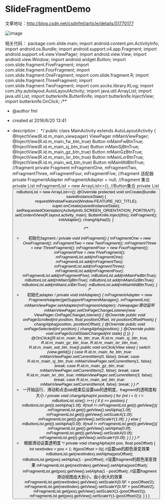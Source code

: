 # SlideFragmentDemo
文章地址：http://blog.csdn.net/csdnfml/article/details/51770177

![image](https://github.com/fengmaolian/SlideFragmentDemo/blob/master/SlideFragmentDemo/screenshots/a.gif)


相关代码：
package com.slide.main;
import android.content.pm.ActivityInfo;
import android.os.Bundle;
import android.support.v4.app.Fragment;
import android.support.v4.view.ViewPager;
import android.view.View;
import android.view.Window;
import android.widget.Button;
import com.slide.fragment.FiveFragment;
import com.slide.fragment.FourFragment;
import com.slide.fragment.OneFragment;
import com.slide.fragment.R;
import com.slide.fragment.ThreeFragment;
import com.slide.fragment.TwoFragment;
import com.socks.library.KLog;
import com.zhy.autolayout.AutoLayoutActivity;
import java.util.ArrayList;
import java.util.List;
import butterknife.ButterKnife;
import butterknife.InjectView;
import butterknife.OnClick;
/**
 * @author fml
 * created at 2016/6/20 13:41
 * description：
 */
public class MainActivity extends AutoLayoutActivity {
    @InjectView(R.id.m_main_viewpager)
    ViewPager mMainViewPager;
    @InjectView(R.id.m_main_fw_btn_true)
    Button mMainFwBtnTrue;
    @InjectView(R.id.m_main_sj_btn_true)
    Button mMainSjBtnTrue;
    @InjectView(R.id.m_main_gz_btn_true)
    Button mMainGzBtnTrue;
    @InjectView(R.id.m_main_lxr_btn_true)
    Button mMainLxrBtnTrue;
    @InjectView(R.id.m_main_wd_btn_true)
    Button mMainWdBtnTrue;
    //fragment
    private Fragment mFragmentOne, mFragmentTwo, mFragmentThree, mFragmentFour, mFragmentFive;
    //fragment 适配器
    private FragmentAdapter mFragmentAdapter = null;
    //fragment 集合
    private List<Fragment> mFragmentList = new ArrayList<>();
    //Button集合
    private List<Button> mButtonList = new ArrayList<>();
    @Override
    protected void onCreate(Bundle savedInstanceState) {
        requestWindowFeature(Window.FEATURE_NO_TITLE);
        super.onCreate(savedInstanceState);
        setRequestedOrientation(ActivityInfo.SCREEN_ORIENTATION_PORTRAIT);
        setContentView(R.layout.activity_main);
        ButterKnife.inject(this);
        initFragment();
        initAdapter();
        changAlpha(0);
    }

    /**
     * 初始化fagment
     */
    private void initFragment() {
        mFragmentOne = new OneFragment();
        mFragmentTwo = new TwoFragment();
        mFragmentThree = new ThreeFragment();
        mFragmentFour = new FourFragment();
        mFragmentFive = new FiveFragment();
        mFragmentList.add(mFragmentOne);
        mFragmentList.add(mFragmentTwo);
        mFragmentList.add(mFragmentThree);
        mFragmentList.add(mFragmentFour);
        mFragmentList.add(mFragmentFive);
        mButtonList.add(mMainFwBtnTrue);
        mButtonList.add(mMainSjBtnTrue);
        mButtonList.add(mMainGzBtnTrue);
        mButtonList.add(mMainLxrBtnTrue);
        mButtonList.add(mMainWdBtnTrue);
    }
    /**
     * 初始化adapter
     */
    private void initAdapter() {
        mFragmentAdapter = new FragmentAdapter(getSupportFragmentManager(), mFragmentList);
        mMainViewPager.setAdapter(mFragmentAdapter);
        //viewpager滑动监听
        mMainViewPager.setOnPageChangeListener(new ViewPager.OnPageChangeListener() {
            @Override
            public void onPageScrolled(int position, float positionOffset, int positionOffsetPixels) {
                changAlpha(position, positionOffset);
            }
            @Override
            public void onPageSelected(int position) {
                changAlpha(position);
            }
            @Override
            public void onPageScrollStateChanged(int state) {}
        });
    }
    @OnClick({R.id.m_main_fw_btn_true, R.id.m_main_sj_btn_true, R.id.m_main_gz_btn_true, R.id.m_main_lxr_btn_true, R.id.m_main_wd_btn_true})
    public void onClick(View view) {
        switch (view.getId()) {
            case R.id.m_main_fw_btn_true:
                mMainViewPager.setCurrentItem(0, false);
                break;
            case R.id.m_main_sj_btn_true:
                mMainViewPager.setCurrentItem(1, false);
                break;
            case R.id.m_main_gz_btn_true:
                mMainViewPager.setCurrentItem(2, false);
                break;
            case R.id.m_main_lxr_btn_true:
                mMainViewPager.setCurrentItem(3, false);
                break;
            case R.id.m_main_wd_btn_true:
                mMainViewPager.setCurrentItem(4, false);
                break;
        }
    }
     /**
      * 一开始运行、滑动和点击tab结束后设置tab的透明度，fragment的透明度和大小
      */
    private void changAlpha(int postion) {
        for (int i = 0; i < mButtonList.size(); i++) {
            if (i == postion) {
                mButtonList.get(i).setAlpha(1.0f);
                if(null != mFragmentList.get(i).getView()){
                    mFragmentList.get(i).getView().setAlpha(1.0f);
                    mFragmentList.get(i).getView().setScaleX(1.0f);
                    mFragmentList.get(i).getView().setScaleY(1.0f);
                }
            } else {
                mButtonList.get(i).setAlpha(0.0f);
                if(null != mFragmentList.get(i).getView()){
                    mFragmentList.get(i).getView().setAlpha(0.0f);
                    mFragmentList.get(i).getView().setScaleX(0.0f);
                    mFragmentList.get(i).getView().setScaleY(0.0f);
                }
            }
        }
    }
    /**
     * 根据滑动设置透明度
     */
    private void changAlpha(int pos, float posOffset) {
        int nextIndex = pos + 1;
        if(posOffset > 0){
            //设置tab的颜色渐变效果
            mButtonList.get(nextIndex).setAlpha(posOffset);
            mButtonList.get(pos).setAlpha(1 - posOffset);
            //设置fragment的颜色渐变效果
            mFragmentList.get(nextIndex).getView().setAlpha(posOffset);
            mFragmentList.get(pos).getView().setAlpha(1 - posOffset);
            //设置fragment滑动视图由大到小，由小到大的效果
            mFragmentList.get(nextIndex).getView().setScaleX(0.5F + posOffset/2);
            mFragmentList.get(nextIndex).getView().setScaleY(0.5F + posOffset/2);
            mFragmentList.get(pos).getView().setScaleX(1-(posOffset/2));
            mFragmentList.get(pos).getView().setScaleY(1-(posOffset/2));
        }
    }
}

